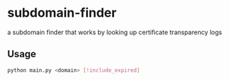 # subdomain-finder
a subdomain finder that works by looking up certificate transparency logs
## Usage
```sh
python main.py <domain> [!include_expired]
```